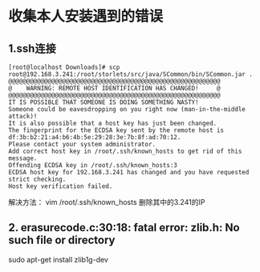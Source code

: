 # 收集本人安装遇到的错误

## 1.ssh连接
```
[root@localhost Downloads]# scp root@192.168.3.241:/root/storlets/src/java/SCommon/bin/SCommon.jar .
@@@@@@@@@@@@@@@@@@@@@@@@@@@@@@@@@@@@@@@@@@@@@@@@@@@@@@@@@@@
@    WARNING: REMOTE HOST IDENTIFICATION HAS CHANGED!     @
@@@@@@@@@@@@@@@@@@@@@@@@@@@@@@@@@@@@@@@@@@@@@@@@@@@@@@@@@@@
IT IS POSSIBLE THAT SOMEONE IS DOING SOMETHING NASTY!
Someone could be eavesdropping on you right now (man-in-the-middle attack)!
It is also possible that a host key has just been changed.
The fingerprint for the ECDSA key sent by the remote host is
df:3b:b2:21:a4:b6:4b:5e:29:28:3e:7b:8f:ad:70:12.
Please contact your system administrator.
Add correct host key in /root/.ssh/known_hosts to get rid of this message.
Offending ECDSA key in /root/.ssh/known_hosts:3
ECDSA host key for 192.168.3.241 has changed and you have requested strict checking.
Host key verification failed.
```
解决方法：
vim /root/.ssh/known_hosts 删除其中的3.241的IP

## 2. erasurecode.c:30:18: fatal error: zlib.h: No such file or directory
sudo apt-get install zlib1g-dev
